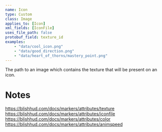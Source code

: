 ```yaml
---
name: Icon
type: Custom
class: Image
applies_to: [Icon]
xml_fields: [IconFile]
uses_file_path: false
protobuf_field: texture_id
examples:
    - "data/cool_icon.png"
    - "data/good_direction.png"
    - "data/heart_of_thorns/mastery_point.png"
---
```

The path to an image which contains the texture that will be present on an icon.

Notes
=====
https://blishhud.com/docs/markers/attributes/texture
https://blishhud.com/docs/markers/attributes/iconfile
https://blishhud.com/docs/markers/attributes/color
https://blishhud.com/docs/markers/attributes/animspeed
